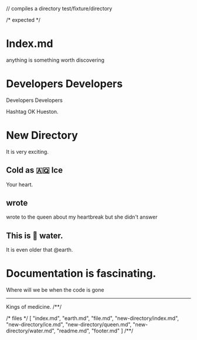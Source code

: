 // compiles a directory
test/fixture/directory

/* expected */
# Index.md

anything is something worth discovering

# Developers Developers

Developers Developers

Hashtag OK Hueston.

# New Directory

It is very exciting.

## Cold as 🇦🇶 Ice

Your heart.

## wrote

wrote to the queen about my heartbreak but she didn't answer

## This is 🚰 water.

It is even older that @earth.

# Documentation is fascinating.

Where will we be
when the code is gone

---

Kings of medicine.
/**/

/* files */
[
  "index.md",
  "earth.md",
  "file.md",
  "new-directory/index.md",
  "new-directory/ice.md",
  "new-directory/queen.md",
  "new-directory/water.md",
  "readme.md",
  "footer.md"
]
/**/